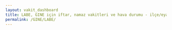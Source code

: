 ```yaml
---
layout: vakit_dashboard
title: LABE, GINE için iftar, namaz vakitleri ve hava durumu - ilçe/eyalet seç
permalink: /GINE/LABE/
---
```


<script type="text/javascript">
  var GLOBAL_COUNTRY = 'GINE';
  var GLOBAL_CITY = 'LABE';
  var GLOBAL_STATE = '';
  var lat = 72;
  var lon = 21;
</script>
